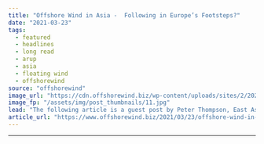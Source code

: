 ```yaml
---
title: "Offshore Wind in Asia -  Following in Europe’s Footsteps?"
date: "2021-03-23"
tags: 
  - featured
  - headlines
  - long read
  - arup
  - asia
  - floating wind
  - offshorewind
source: "offshorewind"
image_url: "https://cdn.offshorewind.biz/wp-content/uploads/sites/2/2021/03/23085003/Robin-Rigg-Wind-Farm_c-Arup.jpg"
image_fp: "/assets/img/post_thumbnails/11.jpg"
lead: "The following article is a guest post by Peter Thompson, East Asia Energy Leader"
article_url: "https://www.offshorewind.biz/2021/03/23/offshore-wind-in-asia-following-in-europes-footsteps/"
---
```


---
